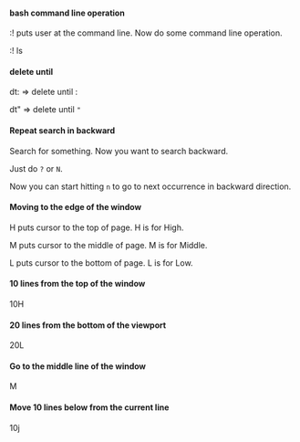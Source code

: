 #### bash command line operation

:! puts user at the command line. Now do some command line operation.

:! ls

#### delete until

dt: => delete until :

dt" => delete until `"`

#### Repeat search in backward

Search for something. Now you want to search backward.

Just do `?` or `N`.

Now you can start hitting `n` to go to next occurrence in backward direction.

#### Moving to the edge of the window

H puts cursor to the top of page. H is for High.

M puts cursor to the middle of page. M is for Middle.

L puts cursor to the bottom of page. L is for Low.

#### 10 lines from the top of the window

10H

#### 20 lines from the bottom of the viewport

20L

#### Go to the **middle** line of the window

M

#### Move 10 lines below from the current line

10j
